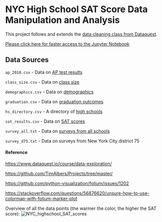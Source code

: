 # NYC High School SAT Score Data Manipulation and Analysis

This project follows and extends the [data cleaning class from Dataquest](https://www.dataquest.io/course/data-exploration/).


[Please click here for faster access to the Jupyter Notebook](https://nbviewer.jupyter.org/github/tainangao/NYC-highschool-SAT/blob/master/data_analysis.ipynb)


## Data Sources

`ap_2010.csv` - Data on [AP test results](https://data.cityofnewyork.us/Education/2010-AP-College-Board-School-Level-Results/itfs-ms3e)

`class_size.csv` - Data on [class size](https://data.cityofnewyork.us/Education/2010-2011-Class-Size-School-level-detail/urz7-pzb3)

`demographics.csv` - Data on [demographics](https://data.cityofnewyork.us/Education/2006-2012-School-Demographics-and-Accountability-S/ihfw-zy9j)

`graduation.csv` - Data on [graduation outcomes](https://data.cityofnewyork.us/Education/2005-2010-Graduation-Outcomes-School-Level/vh2h-md7a)

`hs_directory.csv` - A directory of [high schools](https://data.cityofnewyork.us/Education/2014-2015-DOE-High-School-Directory/n3p6-zve2)

`sat_results.csv` - Data on [SAT scores](https://data.cityofnewyork.us/Education/2012-SAT-Results/f9bf-2cp4)

`survey_all.txt` - Data on [surveys from all schools](https://data.cityofnewyork.us/Education/2011-NYC-School-Survey/mnz3-dyi8)

`survey_d75.txt` - Data on surveys from New York City district 75



#### Reference
https://www.dataquest.io/course/data-exploration/

https://github.com/TimAlbers/Projects/tree/master/

https://github.com/python-visualization/folium/issues/1202

https://stackoverflow.com/questions/56876620/unsure-how-to-use-colormap-with-folium-marker-plot


Overview of all the data points (the warmer the color, the higher the SAT score):
![NYC_highschool_SAT_scores](https://github.com/tainangao/NYC-highschool-SAT/blob/master/nyc_edu_map.png "NYC high school SAT score")
